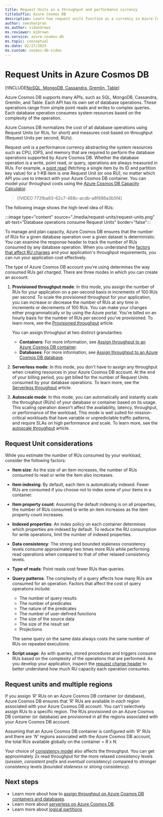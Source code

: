 ```yaml
---
title: Request Units as a throughput and performance currency
titleSuffix: Azure Cosmos DB
description: Learn how request units function as a currency in Azure Cosmos DB and how to specify and estimate Request Unit requirements.
author: seesharprun
ms.author: sidandrews
ms.reviewer: mjbrown
ms.service: azure-cosmos-db
ms.topic: conceptual
ms.date: 02/27/2023
ms.custom: cosmos-db-video
---
```


# Request Units in Azure Cosmos DB

[!INCLUDE[NoSQL, MongoDB, Cassandra, Gremlin, Table](includes/appliesto-nosql-mongodb-cassandra-gremlin-table.md)]

Azure Cosmos DB supports many APIs, such as SQL, MongoDB, Cassandra, Gremlin, and Table. Each API has its own set of database operations. These operations range from simple point reads and writes to complex queries. Each database operation consumes system resources based on the complexity of the operation.

Azure Cosmos DB normalizes the cost of all database operations using Request Units (or RUs, for short) and measures cost based on throughput (Request Units per second, RU/s).

Request unit is a performance currency abstracting the system resources such as CPU, IOPS, and memory that are required to perform the database operations supported by Azure Cosmos DB. Whether the database operation is a write, point read, or query, operations are always measured in RUs. For example, a [point read](optimize-cost-reads-writes.md#point-reads) (fetching a single item by its ID and partition key value) for a 1-KB item is one Request Unit (or one RU), no matter which API you use to interact with your Azure Cosmos DB container. You can model your throughput costs using the [Azure Cosmos DB Capacity Calculator](https://cosmos.azure.com/capacitycalculator/).

> [!VIDEO 772fba63-62c7-488c-acdb-a8f686a3b5f4]

The following image shows the high-level idea of RUs:

:::image type="content" source="./media/request-units/request-units.png" alt-text="Database operations consume Request Units" border="false":::

To manage and plan capacity, Azure Cosmos DB ensures that the number of RUs for a given database operation over a given dataset is deterministic. You can examine the response header to track the number of RUs consumed by any database operation. When you understand the [factors that affect RU charges](request-units.md#request-unit-considerations) and your application's throughput requirements, you can run your application cost effectively.

The type of Azure Cosmos DB account you're using determines the way consumed RUs get charged. There are three modes in which you can create an account:

1. **Provisioned throughput mode**: In this mode, you assign the number of RUs for your application on a per-second basis in increments of 100 RUs per second. To scale the provisioned throughput for your application, you can increase or decrease the number of RUs at any time in increments or decrements of 100 RUs. You can make your changes either programmatically or by using the Azure portal. You're billed on an hourly basis for the number of RUs per second you've provisioned. To learn more, see the [Provisioned throughput](set-throughput.md) article.

   You can assign throughput at two distinct granularities:

   * **Containers**: For more information, see [Assign throughput to an Azure Cosmos DB container](how-to-provision-container-throughput.md).
   * **Databases**: For more information, see [Assign throughput to an Azure Cosmos DB database](how-to-provision-database-throughput.md).

2. **Serverless mode**: In this mode, you don't have to assign any throughput when creating resources in your Azure Cosmos DB account. At the end of your billing period, you get billed for the number of Request Units consumed by your database operations. To learn more, see the [Serverless throughput](serverless.md) article.

3. **Autoscale mode**: In this mode, you can automatically and instantly scale the throughput (RU/s) of your database or container based on its usage. This scaling operation doesn't affect the availability, latency, throughput, or performance of the workload. This mode is well suited for mission-critical workloads that have variable or unpredictable traffic patterns, and require SLAs on high performance and scale. To learn more, see the [autoscale throughput](provision-throughput-autoscale.md) article.

## Request Unit considerations

While you estimate the number of RUs consumed by your workload, consider the following factors:

* **Item size**: As the size of an item increases, the number of RUs consumed to read or write the item also increases.

* **Item indexing**: By default, each item is automatically indexed. Fewer RUs are consumed if you choose not to index some of your items in a container.

* **Item property count**: Assuming the default indexing is on all properties, the number of RUs consumed to write an item increases as the item property count increases.

* **Indexed properties**: An index policy on each container determines which properties are indexed by default. To reduce the RU consumption for write operations, limit the number of indexed properties.

* **Data consistency**: The strong and bounded staleness consistency levels consume approximately two times more RUs while performing read operations when compared to that of other relaxed consistency levels.

* **Type of reads**: Point reads cost fewer RUs than queries.

* **Query patterns**: The complexity of a query affects how many RUs are consumed for an operation. Factors that affect the cost of query operations include:

  * The number of query results
  * The number of predicates
  * The nature of the predicates
  * The number of user-defined functions
  * The size of the source data
  * The size of the result set
  * Projections

  The same query on the same data always costs the same number of RUs on repeated executions.

* **Script usage**: As with queries, stored procedures and triggers consume RUs based on the complexity of the operations that are performed. As you develop your application, inspect the [request charge header](./optimize-cost-reads-writes.md#measuring-the-ru-charge-of-a-request) to better understand how much RU capacity each operation consumes.

## Request units and multiple regions

If you assign *'R'* RUs on an Azure Cosmos DB container (or database), Azure Cosmos DB ensures that *'R'* RUs are available in *each* region associated with your Azure Cosmos DB account. You can't selectively assign RUs to a specific region. The RUs provisioned on an Azure Cosmos DB container (or database) are provisioned in all the regions associated with your Azure Cosmos DB account.

Assuming that an Azure Cosmos DB container is configured with *'R'* RUs and there are *'N'* regions associated with the Azure Cosmos DB account, the total RUs available globally on the container = *R* x *N*.

Your choice of [consistency model](consistency-levels.md) also affects the throughput. You can get approximately 2x read throughput for the more relaxed consistency levels (*session*, *consistent prefix* and *eventual* consistency) compared to stronger consistency levels (*bounded staleness* or *strong* consistency).

## Next steps

* Learn more about how to [assign throughput on Azure Cosmos DB containers and databases](set-throughput.md).
* Learn more about [serverless on Azure Cosmos DB](serverless.md).
* Learn more about [logical partitions](./partitioning-overview.md)
